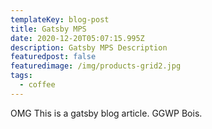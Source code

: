 ```yaml
---
templateKey: blog-post
title: Gatsby MPS
date: 2020-12-20T05:07:15.995Z
description: Gatsby MPS Description
featuredpost: false
featuredimage: /img/products-grid2.jpg
tags:
  - coffee
---
```

OMG This is a gatsby blog article. GGWP Bois.